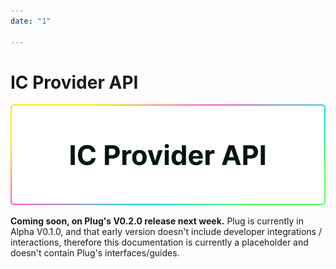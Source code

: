 ```yaml
---
date: "1"

---
```

# IC Provider API

![](imgs/ic.png)

**Coming soon, on Plug's V0.2.0 release next week.** Plug is currently in Alpha V0.1.0, and that early version doesn't include developer integrations / interactions, therefore this documentation is currently a placeholder and doesn't contain Plug's interfaces/guides.